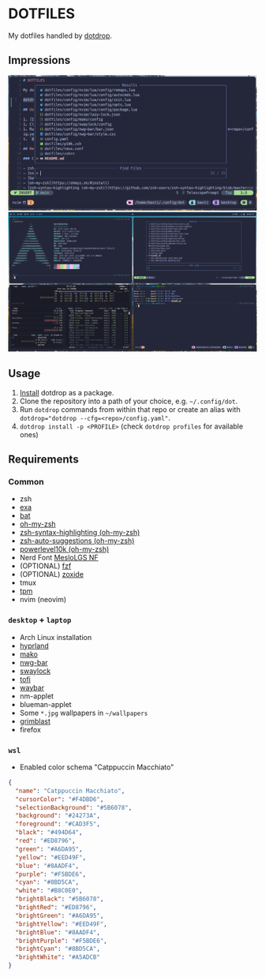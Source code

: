 # DOTFILES

My dotfiles handled by [dotdrop](https://github.com/deadc0de6/dotdrop).

## Impressions

![nvim-tmux](./doc/impressions_nvim_tmux.png)
![desktop](./doc/impressions_desktop.png)

## Usage

1. [Install](https://dotdrop.readthedocs.io/en/latest/installation/) dotdrop as a package.
1. Clone the repository into a path of your choice, e.g. `~/.config/dot`.
1. Run `dotdrop` commands from within that repo or create an alias with `dotdrop="dotdrop --cfg=<repo>/config.yaml"`.
1. `dotdrop install -p <PROFILE>` (check `dotdrop profiles` for available ones)

## Requirements

### Common

- zsh
- [exa](https://itsfoss.com/exa/)
- [bat](https://github.com/sharkdp/bat)
- [oh-my-zsh](https://ohmyz.sh/#install)
- [zsh-syntax-highlighting (oh-my-zsh)](https://github.com/zsh-users/zsh-syntax-highlighting/blob/master/INSTALL.md#oh-my-zsh)
- [zsh-auto-suggestions (oh-my-zsh)](https://github.com/zsh-users/zsh-autosuggestions/blob/master/INSTALL.md#oh-my-zsh)
- [powerlevel10k (oh-my-zsh)](https://github.com/romkatv/powerlevel10k#oh-my-zsh)
- Nerd Font [MesloLGS NF](https://github.com/romkatv/powerlevel10k#manual-font-installation)
- (OPTIONAL) [fzf](https://github.com/junegunn/fzf)
- (OPTIONAL) [zoxide](https://github.com/ajeetdsouza/zoxide)
- tmux
- [tpm](https://github.com/tmux-plugins/tpm)
- nvim (neovim)

### `desktop` + `laptop`

- Arch Linux installation
- [hyprland](https://wiki.hyprland.org/)
- [mako](https://github.com/emersion/mako)
- [nwg-bar](https://github.com/nwg-piotr/nwg-bar)
- [swaylock](https://github.com/swaywm/swaylock)
- [tofi](https://github.com/philj56/tofi)
- [waybar](https://github.com/Alexays/Waybar)
- nm-applet
- blueman-applet
- Some `*.jpg` wallpapers in `~/wallpapers`
- [grimblast](https://github.com/hyprwm/contrib#grimblast)
- firefox

### `wsl`

- Enabled color schema "Catppuccin Macchiato"

```json
{
  "name": "Catppuccin Macchiato",
  "cursorColor": "#F4DBD6",
  "selectionBackground": "#5B6078",
  "background": "#24273A",
  "foreground": "#CAD3F5",
  "black": "#494D64",
  "red": "#ED8796",
  "green": "#A6DA95",
  "yellow": "#EED49F",
  "blue": "#8AADF4",
  "purple": "#F5BDE6",
  "cyan": "#8BD5CA",
  "white": "#B8C0E0",
  "brightBlack": "#5B6078",
  "brightRed": "#ED8796",
  "brightGreen": "#A6DA95",
  "brightYellow": "#EED49F",
  "brightBlue": "#8AADF4",
  "brightPurple": "#F5BDE6",
  "brightCyan": "#8BD5CA",
  "brightWhite": "#A5ADCB"
}
```
